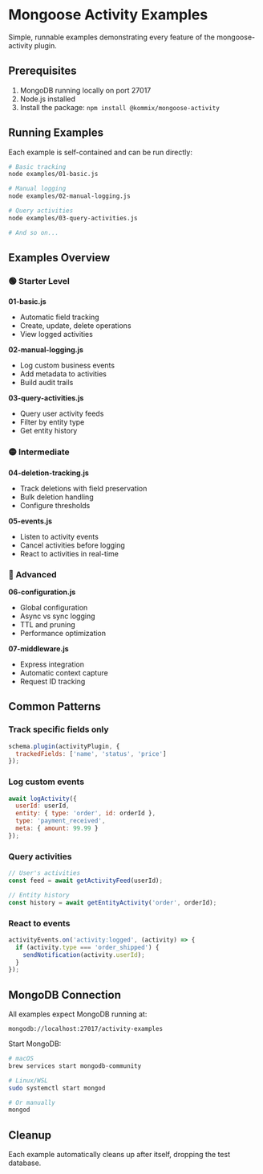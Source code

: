 # Mongoose Activity Examples

Simple, runnable examples demonstrating every feature of the mongoose-activity plugin.

## Prerequisites

1. MongoDB running locally on port 27017
2. Node.js installed
3. Install the package: `npm install @kommix/mongoose-activity`

## Running Examples

Each example is self-contained and can be run directly:

```bash
# Basic tracking
node examples/01-basic.js

# Manual logging
node examples/02-manual-logging.js

# Query activities
node examples/03-query-activities.js

# And so on...
```

## Examples Overview

### 🟢 Starter Level

**01-basic.js**
- Automatic field tracking
- Create, update, delete operations
- View logged activities

**02-manual-logging.js**
- Log custom business events
- Add metadata to activities
- Build audit trails

**03-query-activities.js**
- Query user activity feeds
- Filter by entity type
- Get entity history

### 🟡 Intermediate

**04-deletion-tracking.js**
- Track deletions with field preservation
- Bulk deletion handling
- Configure thresholds

**05-events.js**
- Listen to activity events
- Cancel activities before logging
- React to activities in real-time

### 🔴 Advanced

**06-configuration.js**
- Global configuration
- Async vs sync logging
- TTL and pruning
- Performance optimization

**07-middleware.js**
- Express integration
- Automatic context capture
- Request ID tracking

## Common Patterns

### Track specific fields only
```javascript
schema.plugin(activityPlugin, {
  trackedFields: ['name', 'status', 'price']
});
```

### Log custom events
```javascript
await logActivity({
  userId: userId,
  entity: { type: 'order', id: orderId },
  type: 'payment_received',
  meta: { amount: 99.99 }
});
```

### Query activities
```javascript
// User's activities
const feed = await getActivityFeed(userId);

// Entity history
const history = await getEntityActivity('order', orderId);
```

### React to events
```javascript
activityEvents.on('activity:logged', (activity) => {
  if (activity.type === 'order_shipped') {
    sendNotification(activity.userId);
  }
});
```

## MongoDB Connection

All examples expect MongoDB running at:
```
mongodb://localhost:27017/activity-examples
```

Start MongoDB:
```bash
# macOS
brew services start mongodb-community

# Linux/WSL
sudo systemctl start mongod

# Or manually
mongod
```

## Cleanup

Each example automatically cleans up after itself, dropping the test database.
